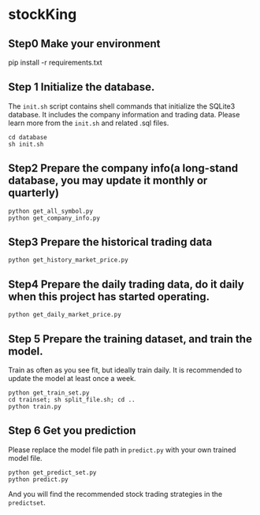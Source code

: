 # stockKing

## Step0 Make your environment
pip install -r requirements.txt

## Step 1 Initialize the database.
The `init.sh` script contains shell commands that initialize the SQLite3 database. It includes the company information and trading data. Please learn more from the `init.sh` and related .sql files.
```
cd database
sh init.sh
```

## Step2 Prepare the company info(a long-stand database, you may update it monthly or quarterly)
```
python get_all_symbol.py
python get_company_info.py
```

## Step3 Prepare the historical trading data
```
python get_history_market_price.py
```

## Step4 Prepare the daily trading data, do it daily when this project has started operating.
```
python get_daily_market_price.py
```

## Step 5 Prepare the training dataset, and train the model. 
Train as often as you see fit, but ideally train daily. It is recommended to update the model at least once a week.
```
python get_train_set.py
cd trainset; sh split_file.sh; cd ..
python train.py
```

## Step 6 Get you prediction
Please replace the model file path in `predict.py` with your own trained model file.
```
python get_predict_set.py
python predict.py
```
And you will find the recommended stock trading strategies in the `predictset`.